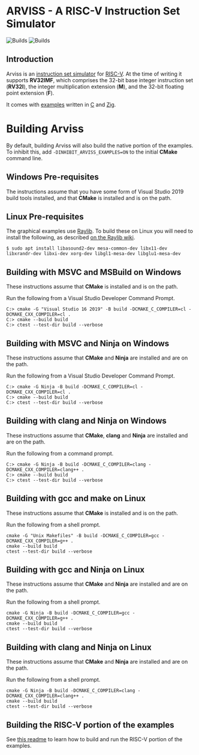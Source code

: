 # ARVISS - A RISC-V Instruction Set Simulator

![Builds](https://github.com/badlydrawnrod/arviss/actions/workflows/cmake.yml/badge.svg)
![Builds](https://github.com/badlydrawnrod/arviss/actions/workflows/examples.yml/badge.svg)

## Introduction

Arviss is an [instruction set simulator](https://en.wikipedia.org/wiki/Instruction_set_simulator)
for [RISC-V](https://en.wikipedia.org/wiki/RISC-V). At the time of writing it supports **RV32IMF**, which comprises the
32-bit base integer instruction set (**RV32I**), the integer multiplication extension (**M**), and the 32-bit floating
point extension (**F**).

It comes with [examples](examples/README.md) written in [C](https://en.wikipedia.org/wiki/C_(programming_language))
and
[Zig](https://en.wikipedia.org/wiki/Zig_(programming_language)).

# Building Arviss

By default, building Arviss will also build the native portion of the examples. To inhibit this, add
`-DINHIBIT_ARVISS_EXAMPLES=ON` to the initial **CMake** command line.

## Windows Pre-requisites

The instructions assume that you have some form of Visual Studio 2019 build tools installed, and that **CMake** is
installed and is on the path.

## Linux Pre-requisites

The graphical examples use [Raylib](https://www.raylib.com/). To build these on Linux you will need to install the
following, as described [on the Raylib wiki](https://github.com/raysan5/raylib/wiki/Working-on-GNU-Linux).

```shell
$ sudo apt install libasound2-dev mesa-common-dev libx11-dev libxrandr-dev libxi-dev xorg-dev libgl1-mesa-dev libglu1-mesa-dev
```

## Building with MSVC and MSBuild on Windows

These instructions assume that **CMake** is installed and is on the path.

Run the following from a Visual Studio Developer Command Prompt.

```
C:> cmake -G "Visual Studio 16 2019" -B build -DCMAKE_C_COMPILER=cl -DCMAKE_CXX_COMPILER=cl .
C:> cmake --build build
C:> ctest --test-dir build --verbose
```

## Building with MSVC and Ninja on Windows

These instructions assume that **CMake** and **Ninja** are installed and are on the path.

Run the following from a Visual Studio Developer Command Prompt.

```
C:> cmake -G Ninja -B build -DCMAKE_C_COMPILER=cl -DCMAKE_CXX_COMPILER=cl .
C:> cmake --build build
C:> ctest --test-dir build --verbose
```

## Building with clang and Ninja on Windows

These instructions assume that **CMake**, **clang** and **Ninja** are installed and are on the path.

Run the following from a command prompt.

```
C:> cmake -G Ninja -B build -DCMAKE_C_COMPILER=clang -DCMAKE_CXX_COMPILER=clang++ .
C:> cmake --build build
C:> ctest --test-dir build --verbose
```

## Building with gcc and make on Linux

These instructions assume that **CMake** is installed and is on the path.

Run the following from a shell prompt.

```shell
cmake -G "Unix Makefiles" -B build -DCMAKE_C_COMPILER=gcc -DCMAKE_CXX_COMPILER=g++ .
cmake --build build
ctest --test-dir build --verbose
```

## Building with gcc and Ninja on Linux

These instructions assume that **CMake** and **Ninja** are installed and are on the path.

Run the following from a shell prompt.

```shell
cmake -G Ninja -B build -DCMAKE_C_COMPILER=gcc -DCMAKE_CXX_COMPILER=g++ .
cmake --build build
ctest --test-dir build --verbose
```

## Building with clang and Ninja on Linux

These instructions assume that **CMake** and **Ninja** are installed and are on the path.

Run the following from a shell prompt.

```shell
cmake -G Ninja -B build -DCMAKE_C_COMPILER=clang -DCMAKE_CXX_COMPILER=clang++ .
cmake --build build
ctest --test-dir build --verbose
```

## Building the RISC-V portion of the examples

See [this readme](examples/README.md) to learn how to build and run the RISC-V portion of the examples.
